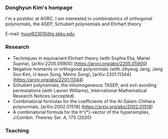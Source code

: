 ### Donghyun Kim's hompage

I'm a postdoc at AORC. I am interested in combinatorics of orthogonal polynomials, the ASEP, Schubert polynomials and Ehrhart theory.

E-mail: hyun923010@g.skku.edu


### Research
- Techniques in equivariant Ehrhart theory (with Sophia Elia, Mariel Supina), [arXiv:2205.05900]
(https://arxiv.org/abs/2205.05900)
- Negative moments or orthogonal polynomials (with Jihyeug Jang, Jang Soo Kim, U-keun Song, Minho Song), [arXiv:2201.11344]
(https://arxiv.org/abs/2201.11344)
- Schubert polynomials, the inhomogeneous TASEP, and evil-avoiding permutations (with Lauren Williams), International Mathematical Research Notices (accepted)
- Combinatorial formulas for the coefficients of the Al-Salam-Chihara polynomials, [arXiv:2002.01518]
(https://arxiv.org/abs/2002.01518)
- A combinatorial formula for the h^{*}-vector of the hypersimplex, J.Combin. Theorey Ser. A, 173 (2020)

### Teaching
